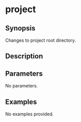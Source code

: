 # project

## Synopsis

Changes to project root directory.

## Description



## Parameters
No parameters.
## Examples
No examples provided.
